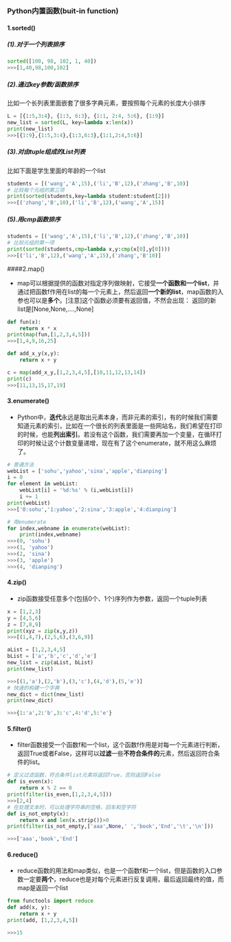 ### Python内置函数(buit-in function)

#### 1.sorted()
##### (1).对于一个列表排序
```python
sorted([100, 98, 102, 1, 40])
>>>[1,40,98,100,102]
```
##### (2).通过key参数/函数排序
比如一个长列表里面嵌套了很多字典元素，要按照每个元素的长度大小排序
```python
L = [{1:5,3:4}, {1:3, 6:3}, {1:1, 2:4, 5:6}, {1:9}]
new_list = sorted(L, key=lambda x:len(x))
print(new_list)
>>>[{1:9},{1:5,3:4},{1:3,6:3},{1:1,2:4,5:6}]
```
##### (3).对由tuple组成的List列表
比如下面是学生里面的年龄的一个list
```python
students = [('wang','A',15),('li','B',12),('zhang','B',10)]
# 比较每个元组的第三项
print(sorted(students,key=lambda student:student[2]))
>>>[('zhang','B',10),('li','B',12),('wang','A',15)]
```
##### (5).用cmp函数排序
```python
students = [('wang','A',15),('li','B',12),('zhang','B',10)]
# 比较元组的第一项
print(sorted(students,cmp=lambda x,y:cmp(x[0],y[0])))
>>>[('li','B',12),('wang','A',15),('zhang','B'10)]
```

####2.map()
- map可以根据提供的函数对指定序列做映射，它接受**一个函数和一个list**，并通过把函数f作用在list的每一个元素上，然后返回**一个新的list**，map函数的入参也可以是**多个**。[注意]这个函数必须要有返回值，不然会出现：
  返回的新list是[None,None,....,None]
```python
def fun(x):
	return x * x
print(map(fun,[1,2,3,4,5]))
>>>[1,4,9,16,25]

def add_x_y(x,y):
	return x + y

c = map(add_x_y,[1,2,3,4,5],[10,11,12,13,14])
print(c)
>>>[11,13,15,17,19]
```

#### 3.enumerate()
- Python中，**迭代**永远是取出元素本身，而非元素的索引，有的时候我们需要知道元素的索引，比如在一个很长的列表里面是一些网站名，我们希望在打印的时候，也能**列出索引**。若没有这个函数，我们需要再加一个变量，在循环打印的时候让这个计数变量递增，现在有了这个enumerate，就不用这么麻烦了。
```python
# 普通方法
webList = ['sohu','yahoo','sina','apple','dianping']
i = 0
for element in webList:
	webList[i] = '%d:%s' % (i,webList[i])
	i += 1
print(webList)
>>>['0:sohu','1:yahoo','2:sina','3:apple','4:dianping']

# 用enumerate
for index,webname in enumerate(webList):
	print(index,webname)
>>>(0, 'sohu')
>>>(1, 'yahoo')
>>>(2, 'sina')
>>>(3, 'apple')
>>>(4, 'dianping')
```

#### 4.zip()
- zip函数接受任意多个(包括0个、1个)序列作为参数，返回一个tuple列表
```python
x = [1,2,3]
y = [4,5,6]
z = [7,8,9]
print(xyz = zip(x,y,z))
>>>[(1,4,7),(2,5,6),(3,6,9)]

aList = [1,2,3,4,5]
bList = ['a','b','c','d','e']
new_list = zip(aList, bList)
print(new_list)

>>>[(1,'a'),(2,'b'),(3,'c'),(4,'d'),(5,'e')]
# 快速的构建一个字典
new_dict = dict(new_list)
print(new_dict)

>>>{1:'a',2:'b',3:'c',4:'d',5:'e'}
```
#### 5.filter()
- filter函数接受一个函数f和一个list，这个函数f作用是对每一个元素进行判断，返回True或者False，这样可以**过滤**一些**不符合条件的**元素，然后返回符合条件的list。
```python
# 定义过滤函数，符合条件list元素将返回True，否则返回False
def is_even(x):
	return x % 2 == 0
print(filter(is_even,[1,2,3,4,5]))
>>>[2,4]
# 在处理文本时，可以处理字符串的空格，回车和空字符
def is_not_empty(x):
    return x and len(x.strip())>0
print(filter(is_not_empty,['aaa',None,' ','book','End','\t','\n']))

>>>['aaa','book','End']
```
#### 6.reduce()
- reduce函数的用法和map类似，也是一个函数f和一个list，但是函数的入口参数一定要**两个**，reduce也是对每个元素进行反复调用，最后返回最终的值，而map是返回一个list
```python
from functools import reduce
def add(x, y):
	return x + y
print(add, [1,2,3,4,5])

>>>15
```

